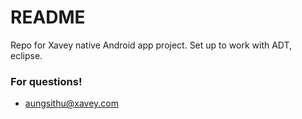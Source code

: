 # README #

Repo for Xavey native Android app project.
Set up to work with ADT, eclipse.

### For questions! ###

* aungsithu@xavey.com
